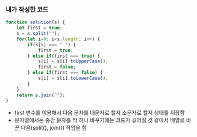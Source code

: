 ### 내가 작성한 코드

```jsx
function solution(s) {
    let first = true;
    s = s.split("");
    for(let i=0; i<s.length; i++) {
        if(s[i] === " ") {
            first = true;
        } else if(first === true) {
            s[i] = s[i].toUpperCase();
            first = false;
        } else if(first === false) {
            s[i] = s[i].toLowerCase();
        }
    }
    return s.join("");
}
```

- first 변수를 이용해서 다음 문자를 대문자로 할지 소문자로 할지 상태를 저장함
- 문자열에서는 중간 문자를 딱 하나 바꾸기에는 코드가 길어질 것 같아서 배열로 바꾼 다음(split(), join()) 작업을 함
